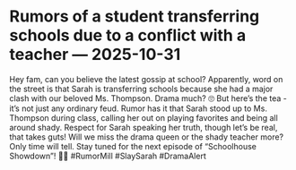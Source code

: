 # Rumors of a student transferring schools due to a conflict with a teacher — 2025-10-31

Hey fam, can you believe the latest gossip at school? Apparently, word on the street is that Sarah is transferring schools because she had a major clash with our beloved Ms. Thompson. Drama much? 🙄 But here’s the tea - it’s not just any ordinary feud. Rumor has it that Sarah stood up to Ms. Thompson during class, calling her out on playing favorites and being all around shady. Respect for Sarah speaking her truth, though let’s be real, that takes guts! Will we miss the drama queen or the shady teacher more? Only time will tell. Stay tuned for the next episode of “Schoolhouse Showdown”! 🍵✨ #RumorMill #SlaySarah #DramaAlert
